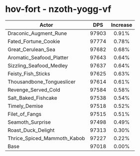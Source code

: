 # hov-fort - nzoth-yogg-vf
| Actor | DPS | Increase |
|---|:---:|:---:|
|Draconic_Augment_Rune|97903|0.91%|
|Fated_Fortune_Cookie|97774|0.78%|
|Great_Cerulean_Sea|97682|0.68%|
|Aromatic_Seafood_Platter|97643|0.64%|
|Sizzling_Seafood_Medley|97637|0.64%|
|Feisty_Fish_Sticks|97625|0.63%|
|Thousandbone_Tongueslicer|97614|0.61%|
|Revenge_Served_Cold|97584|0.58%|
|Salt_Baked_Fishcake|97538|0.54%|
|Timely_Demise|97518|0.52%|
|Filet_of_Fangs|97515|0.51%|
|Seamoth_Surprise|97498|0.49%|
|Roast_Duck_Delight|97313|0.30%|
|Thrice_Spiced_Mammoth_Kabob|97227|0.22%|
|Base|97018|0.00%|
